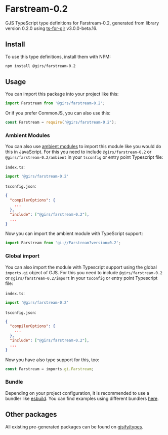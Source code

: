 
# Farstream-0.2

GJS TypeScript type definitions for Farstream-0.2, generated from library version 0.2.0 using [ts-for-gir](https://github.com/gjsify/ts-for-gir) v3.0.0-beta.16.

## Install

To use this type definitions, install them with NPM:
```bash
npm install @girs/farstream-0.2
```

## Usage

You can import this package into your project like this:
```ts
import Farstream from '@girs/farstream-0.2';
```

Or if you prefer CommonJS, you can also use this:
```ts
const Farstream = require('@girs/farstream-0.2');
```

### Ambient Modules

You can also use [ambient modules](https://github.com/gjsify/ts-for-gir/tree/main/packages/cli#ambient-modules) to import this module like you would do this in JavaScript.
For this you need to include `@girs/farstream-0.2` or `@girs/farstream-0.2/ambient` in your `tsconfig` or entry point Typescript file:

`index.ts`:
```ts
import '@girs/farstream-0.2'
```

`tsconfig.json`:
```json
{
  "compilerOptions": {
    ...
  },
  "include": ["@girs/farstream-0.2"],
  ...
}
```

Now you can import the ambient module with TypeScript support: 

```ts
import Farstream from 'gi://Farstream?version=0.2';
```


### Global import

You can also import the module with Typescript support using the global `imports.gi` object of GJS.
For this you need to include `@girs/farstream-0.2` or `@girs/farstream-0.2/import` in your `tsconfig` or entry point Typescript file:

`index.ts`:
```ts
import '@girs/farstream-0.2'
```

`tsconfig.json`:
```json
{
  "compilerOptions": {
    ...
  },
  "include": ["@girs/farstream-0.2"],
  ...
}
```

Now you have also type support for this, too:

```ts
const Farstream = imports.gi.Farstream;
```

### Bundle

Depending on your project configuration, it is recommended to use a bundler like [esbuild](https://esbuild.github.io/). You can find examples using different bundlers [here](https://github.com/gjsify/ts-for-gir/tree/main/examples).

## Other packages

All existing pre-generated packages can be found on [gjsify/types](https://github.com/gjsify/types).

